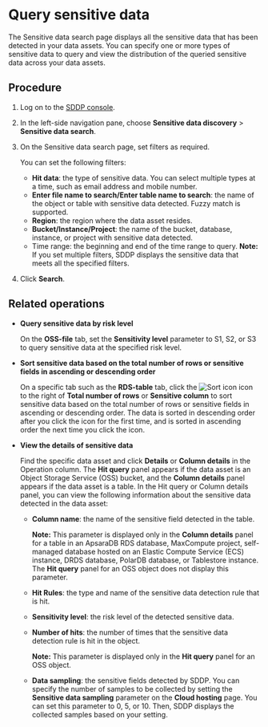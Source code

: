 # Query sensitive data

The Sensitive data search page displays all the sensitive data that has been detected in your data assets. You can specify one or more types of sensitive data to query and view the distribution of the queried sensitive data across your data assets.

## Procedure

1.  Log on to the [SDDP console](https://yundun.console.aliyun.com/?p=sddp#/overview).

2.  In the left-side navigation pane, choose **Sensitive data discovery** \> **Sensitive data search**.

3.  On the Sensitive data search page, set filters as required.

    You can set the following filters:

    -   **Hit data**: the type of sensitive data. You can select multiple types at a time, such as email address and mobile number.
    -   **Enter file name to search/Enter table name to search**: the name of the object or table with sensitive data detected. Fuzzy match is supported.
    -   **Region**: the region where the data asset resides.
    -   **Bucket/Instance/Project**: the name of the bucket, database, instance, or project with sensitive data detected.
    -   Time range: the beginning and end of the time range to query.
    **Note:** If you set multiple filters, SDDP displays the sensitive data that meets all the specified filters.

4.  Click **Search**.


## Related operations

-   **Query sensitive data by risk level**

    On the **OSS-file** tab, set the **Sensitivity level** parameter to S1, S2, or S3 to query sensitive data at the specified risk level.

-   **Sort sensitive data based on the total number of rows or sensitive fields in ascending or descending order**

    On a specific tab such as the **RDS-table** tab, click the ![Sort icon](https://static-aliyun-doc.oss-accelerate.aliyuncs.com/assets/img/en-US/2744298951/p112154.png) icon to the right of **Total number of rows** or **Sensitive column** to sort sensitive data based on the total number of rows or sensitive fields in ascending or descending order. The data is sorted in descending order after you click the icon for the first time, and is sorted in ascending order the next time you click the icon.

-   **View the details of sensitive data**

    Find the specific data asset and click **Details** or **Column details** in the Operation column. The **Hit query** panel appears if the data asset is an Object Storage Service \(OSS\) bucket, and the **Column details** panel appears if the data asset is a table. In the Hit query or Column details panel, you can view the following information about the sensitive data detected in the data asset:

    -   **Column name**: the name of the sensitive field detected in the table.

        **Note:** This parameter is displayed only in the **Column details** panel for a table in an ApsaraDB RDS database, MaxCompute project, self-managed database hosted on an Elastic Compute Service \(ECS\) instance, DRDS database, PolarDB database, or Tablestore instance. The **Hit query** panel for an OSS object does not display this parameter.

    -   **Hit Rules**: the type and name of the sensitive data detection rule that is hit.
    -   **Sensitivity level**: the risk level of the detected sensitive data.
    -   **Number of hits**: the number of times that the sensitive data detection rule is hit in the object.

        **Note:** This parameter is displayed only in the **Hit query** panel for an OSS object.

    -   **Data sampling**: the sensitive fields detected by SDDP. You can specify the number of samples to be collected by setting the **Sensitive data sampling** parameter on the **Cloud hosting** page. You can set this parameter to 0, 5, or 10. Then, SDDP displays the collected samples based on your setting.

